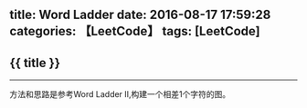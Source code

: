 title: Word Ladder
date: 2016-08-17 17:59:28
categories: 【LeetCode】
tags: [LeetCode]
---
## {{ title }} ##

---

方法和思路是参考Word Ladder II,构建一个相差1个字符的图。